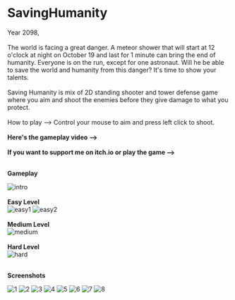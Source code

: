 # SavingHumanity

Year 2098,<br><br>
The world is facing a great danger.
A meteor shower that will start at 12 o'clock at night on October 19 and last for 1 minute can bring the end of humanity. 
Everyone is on the run, except for one astronaut. Will he be able to save the world and humanity from this danger? It's time to show your talents.<br><br>
Saving Humanity is mix of 2D standing shooter and tower defense game where you aim and shoot the enemies before they give damage to what you protect.<br><br>
How to play --> Control your mouse to aim and press left click to shoot.<br><br>
<strong> Here's the gameplay video --> </strong><br><br>
<strong> If you want to support me on itch.io or play the game --> </strong><br><br>

<strong> Gameplay </strong>

![intro](https://user-images.githubusercontent.com/59232592/139532230-2dbb19c4-52d5-4519-9d33-d85c8afe3ac7.gif)<br><br>
<strong> Easy Level </strong><br>
![easy1](https://user-images.githubusercontent.com/59232592/139532235-d7516f72-bfd9-4426-91e2-66bf4057bc23.gif)
![easy2](https://user-images.githubusercontent.com/59232592/139532239-3f90adbd-a4f4-4af3-922e-80b45529772d.gif)<br><br>
<strong> Medium Level </strong><br>
![medium](https://user-images.githubusercontent.com/59232592/139532241-0c45afc1-2a29-4672-8574-bc019fc07e8f.gif)<br><br>
<strong> Hard Level </strong><br>
![hard](https://user-images.githubusercontent.com/59232592/139532244-7a0683e8-e35c-44e1-9dd5-dc6ede8115d7.gif)<br><br>

<strong> Screenshots </strong>

![1](https://user-images.githubusercontent.com/59232592/139532644-47b20440-e7fe-4cde-bf18-661f3a2c3219.png)
![2](https://user-images.githubusercontent.com/59232592/139532588-ee72692d-183a-4f67-915c-8fcfa3d36fe2.png)
![3](https://user-images.githubusercontent.com/59232592/139532592-efb822cf-4bd4-4e05-a95f-a36839112b5b.png)
![4](https://user-images.githubusercontent.com/59232592/139532593-ddd5f772-9021-478c-86ae-6134918bb961.png)
![5](https://user-images.githubusercontent.com/59232592/139532594-acdf49e0-d6fd-4e1f-bacb-2a41cfee0b00.png)
![6](https://user-images.githubusercontent.com/59232592/139532595-c9cf2b0a-4296-40f6-a5e9-eb0b14121263.png)
![7](https://user-images.githubusercontent.com/59232592/139532597-d67229a5-4c41-4eb9-bf4d-2df10a7cc64a.png)
![8](https://user-images.githubusercontent.com/59232592/139532598-2a92a820-a4d9-43c2-b671-b9876add6125.png)



